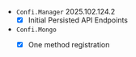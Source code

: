 - `Confi.Manager` 2025.102.124.2
    - [x] Initial Persisted API Endpoints
- `Confi.Mongo` <VERSION>
    - [x] One method registration